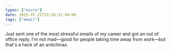 ```yaml
---
types: ["micro"]
date: 2025-07-21T15:26:31-04:00
tags: ["email"]
---
```

Just sent one of the most stressful emails of my career and got an out of office reply. I'm not mad—good for people taking time away from work—but that's a heck of an anticlimax.